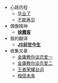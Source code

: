 <!--
 * @Descripttion: 
 * @version: 
 * @Author: suckson
 * @Date: 2019-04-02 12:06:29
 * @LastEditors: suckson
 * @LastEditTime: 2019-10-10 23:16:10
 -->
- 心路历程
    - [毕业了](/arctile/biyele/biyele.md)
    - [不能再见](/arctile/biyele/seeyou.md)
- 偶像精神
    - [**徐霞客**](/arctile/mystart/xuxiake.md)
- 我的翻译
    - [**JS前世今生**](/arctile/englishword/js_history.md)
- 收集文章
    - [金庸教你谈恋爱一](/arctile/jinyong/jinyong1.md)
    - [金庸教你谈恋爱二](/arctile/jinyong/jinyong2.md)
    - [王者荣耀台词](/arctile/jinyong/wangzhe.md)
    - [相信未来](/arctile/randomthoughts/future.md)